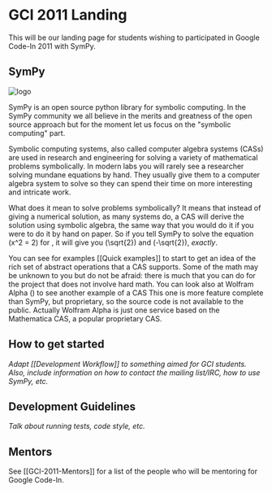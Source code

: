 # GCI 2011 Landing

This will be our landing page for students wishing to participated in Google Code-In 2011 with SymPy.

## SymPy

![logo]()

SymPy is an open source python library for symbolic computing. In the SymPy community we all believe in the merits and greatness of the open source approach but for the moment let us focus on the "symbolic computing" part.

Symbolic computing systems, also called computer algebra systems (CASs) are used in research and engineering for solving a variety of mathematical problems symbolically. In modern labs you will rarely see a researcher solving mundane equations by hand. They usually give them to a computer algebra system to solve so they can spend their time on more interesting and intricate work.

What does it mean to solve problems symbolically?  It means that instead of giving a numerical solution, as many systems do, a CAS will derive the solution using symbolic algebra, the same way that you would do it if you were to do it by hand on paper.  So if you tell SymPy to solve the equation \(x^2 = 2\) for <math>x</math>, it will give you \(\sqrt{2}\) and \(-\sqrt{2}\), *exactly*.

You can see for examples [[Quick examples]] to start to get an idea of the rich set of abstract operations that a CAS supports. Some of the math may be unknown to you but do not be afraid: there is much that you can do for the project that does not involve hard math. You can look also at Wolfram Alpha () to see another example of a CAS This one is more feature complete than SymPy, but proprietary, so the source code is not available to the public. Actually Wolfram Alpha is just one service based on the Mathematica CAS, a popular proprietary CAS. 

## How to get started

_Adapt [[Development Workflow]] to something aimed for GCI students.  Also, include information on how to contact the mailing list/IRC, how to use SymPy, etc._

## Development Guidelines

_Talk about running tests, code style, etc._

## Mentors

See [[GCI-2011-Mentors]] for a list of the people who will be mentoring for Google Code-In.